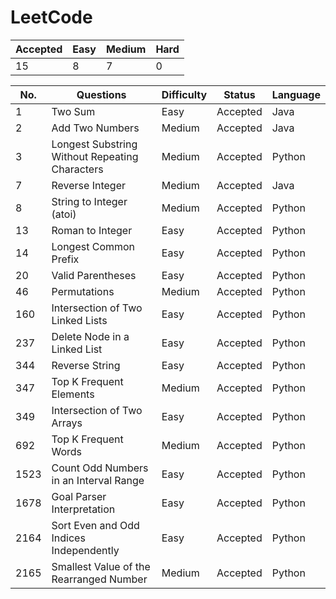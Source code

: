# LeetCode

Accepted | Easy | Medium | Hard
---------|------|--------|-----
15       | 8    | 7      | 0

No. | Questions | Difficulty | Status | Language
----|------------------------------------------------|--------|----------|--------
1   | Two Sum                                        | Easy   | Accepted | Java
2   | Add Two Numbers                                | Medium | Accepted | Java
3   | Longest Substring Without Repeating Characters | Medium | Accepted | Python
7   | Reverse Integer                                | Medium | Accepted | Java
8   | String to Integer (atoi)                       | Medium | Accepted | Python
13  | Roman to Integer                               | Easy   | Accepted | Python
14  | Longest Common Prefix                          | Easy   | Accepted | Python
20  | Valid Parentheses                              | Easy   | Accepted | Python
46  | Permutations                                   | Medium | Accepted | Python
160 | Intersection of Two Linked Lists               | Easy   | Accepted | Python
237 | Delete Node in a Linked List                   | Easy   | Accepted | Python
344 | Reverse String                                 | Easy   | Accepted | Python
347 | Top K Frequent Elements                        | Medium | Accepted | Python
349 | Intersection of Two Arrays                     | Easy   | Accepted | Python
692 | Top K Frequent Words                           | Medium | Accepted | Python
1523| Count Odd Numbers in an Interval Range         | Easy   | Accepted | Python
1678| Goal Parser Interpretation                     | Easy   | Accepted | Python
2164| Sort Even and Odd Indices Independently        | Easy   | Accepted | Python
2165| Smallest Value of the Rearranged Number        | Medium | Accepted | Python